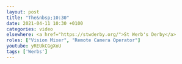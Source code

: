 ```yaml
---
layout: post
title: "The&nbsp;10:30"
date: 2021-04-11 10:30 +0100
categories: video
elsewhere: <a href="https://stwderby.org/">St Werb's Derby</a>
roles: ["Vision Mixer", "Remote Camera Operator"]
youtube: yREUkCGgXoU
tags: ['Werbs']
---
```

